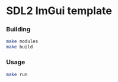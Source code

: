 # SDL2 ImGui template

### Building

```bash
make modules
make build
```

### Usage

```bash
make run
```
